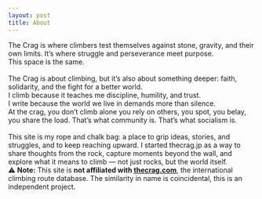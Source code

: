 ```yaml
---
layout: post
title: About
---
```

The Crag is where climbers test themselves against stone, gravity, and their own limits. It’s where struggle and perseverance meet purpose.<br/>
This space is the same.<br/><br/>
The Crag is about climbing, but it’s also about something deeper: faith, solidarity, and the fight for a better world.<br/>
I climb because it teaches me discipline, humility, and trust.<br/>
I write because the world we live in demands more than silence.<br/>
At the crag, you don’t climb alone you rely on others, you spot, you belay, you share the load. That’s what community is. That’s what socialism is.<br/><br/>
This site is my rope and chalk bag: a place to grip ideas, stories, and struggles, and to keep reaching upward. I started thecrag.jp as a way to share thoughts from the rock, capture moments beyond the wall, and explore what it means to climb — not just rocks, but the world itself.<br/>
⚠️ **Note:** This site is **not affiliated with [thecrag.com](https://thecrag.com)**, the international climbing route database. The similarity in name is coincidental, this is an independent project.
